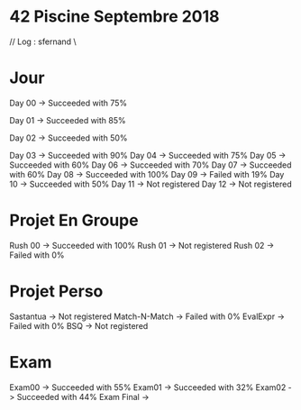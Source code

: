 # 42  Piscine Septembre 2018 
// Log : sfernand \\

# Jour
Day 00 -> Succeeded with 75% 


Day 01 -> Succeeded with 85%


Day 02 -> Succeeded with 50%


Day 03 -> Succeeded with 90%
Day 04 -> Succeeded with 75%
Day 05 -> Succeeded with 60%
Day 06 -> Succeeded with 70%
Day 07 -> Succeeded with 60%
Day 08 -> Succeeded with 100%
Day 09 -> Failed with 19%
Day 10 -> Succeeded with 50%
Day 11 -> Not registered
Day 12 -> Not registered 

# Projet En Groupe
Rush 00 -> Succeeded with 100%
Rush 01 -> Not registered 
Rush 02 -> Failed with 0%


# Projet Perso
Sastantua -> Not registered 
Match-N-Match -> Failed with 0%
EvalExpr -> Failed with 0%
BSQ -> Not registered 

# Exam
Exam00 -> Succeeded with 55%
Exam01 -> Succeeded with 32%
Exam02 -> Succeeded with 44%
Exam Final ->
